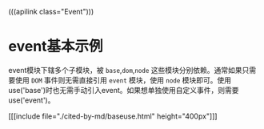 (((apilink class="Event")))

# event基本示例

event模块下辖多个子模块，被 `base`,`dom`,`node` 这些模块分别依赖。通常如果只需要使用 `DOM` 事件则无需直接引用 `event` 模块，使用 `node` 模块即可。使用use('base')时也无需手动引入event。如果想单独使用自定义事件，则需要use('event')。

[[[include file="./cited-by-md/baseuse.html" height="400px"]]]